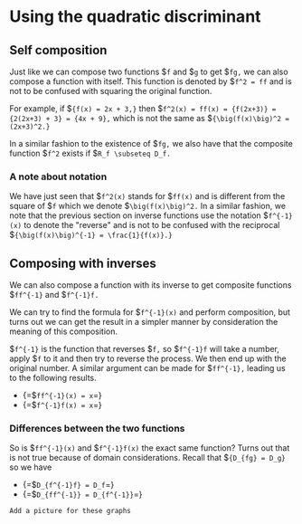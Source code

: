 # Using the quadratic discriminant

## Self composition

Just like we can compose two functions $`f` and $`g` to get $`fg,` we can also
compose a function with itself. This function is denoted by $`f^2 = ff` and is
not to be confused with squaring the original function.

For example, if
$`{f(x) = 2x + 3,}` then
$`f^2(x) = ff(x) = {f(2x+3)} = {2(2x+3) + 3} = {4x + 9},`
which is not the same as $`{\big(f(x)\big)^2 = (2x+3)^2.}`

In a similar fashion to the existence of $`fg,` we also have that the composite
function $`f^2` exists if $`R_f \subseteq D_f.`

### A note about notation

We have just seen that
$`f^2(x)` stands for $`ff(x)` and is different from the
square of $`f` which we denote $`\big(f(x)\big)^2.` In a similar fashion, we
note that the previous section on inverse functions use the notation
$`f^{-1}(x)`
to denote the "reverse" and is not to be confused with the reciprocal
$`{\big(f(x)\big)^{-1} = \frac{1}{f(x)}.}`

## Composing with inverses

We can also compose a function with its inverse to get composite functions
$`ff^{-1}` and $`f^{-1}f.`

We can try to find the formula for $`f^{-1}(x)` and perform composition, but
turns out we can get the result in a simpler manner by consideration the meaning
of this composition.

$`f^{-1}` is the function that reverses $`f,` so $`f^{-1}f`
will take a number, apply $`f` to it and then try to reverse the process. We
then end up with the original number. A similar argument can be made for
$`ff^{-1},`
leading us to the following results.

- {=$`ff^{-1}(x) = x`=}
- {=$`f^{-1}f(x) = x`=}

### Differences between the two functions

So is $`ff^{-1}(x)` and $`f^{-1}f(x)` the exact same function? Turns out that is
not true because of domain considerations. Recall that $`{D_{fg} = D_g}` so we
have

- {=$`D_{f^{-1}f} = D_f`=}
- {=$`D_{ff^{-1}} = D_{f^{-1}}`=}

```=comment
Add a picture for these graphs
```
